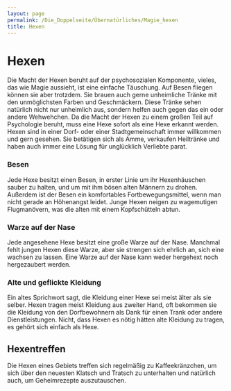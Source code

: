 ```yaml
---
layout: page
permalink: /Die_Doppelseite/Übernatürliches/Magie_hexen
title: Hexen
---
```


# Hexen

Die Macht der Hexen beruht auf der psychosozialen Komponente, vieles, das wie Magie aussieht, ist eine einfache Täuschung. Auf Besen fliegen können sie aber trotzdem. Sie brauen auch gerne unheimliche Tränke mit den unmöglichsten Farben und Geschmäckern. Diese Tränke sehen natürlich nicht nur unheimlich aus, sondern helfen auch gegen das ein oder andere Wehwehchen. Da die Macht der Hexen zu einem großen Teil auf Psychologie beruht, muss eine Hexe sofort als eine Hexe erkannt werden. Hexen sind in einer Dorf- oder einer Stadtgemeinschaft immer willkommen und gern gesehen. Sie betätigen sich als Amme, verkaufen Heiltränke und haben auch immer eine Lösung für unglücklich Verliebte parat.

### Besen

Jede Hexe besitzt einen Besen, in erster Linie um ihr Hexenhäuschen sauber zu halten, und um mit ihm bösen alten Männern zu drohen. Außerdem ist der Besen ein komfortables Fortbewegungsmittel, wenn man nicht gerade an Höhenangst leidet. Junge Hexen neigen zu wagemutigen Flugmanövern, was die alten mit einem Kopfschütteln abtun.

### Warze auf der Nase

Jede angesehene Hexe besitzt eine große Warze auf der Nase. Manchmal fehlt jungen Hexen diese Warze, aber sie strengen sich ehrlich an, sich eine wachsen zu lassen. Eine Warze auf der Nase kann weder hergehext noch hergezaubert werden.

### Alte und geflickte Kleidung

Ein altes Sprichwort sagt, die Kleidung einer Hexe sei meist älter als sie selber. Hexen tragen meist Kleidung aus zweiter Hand, oft bekommen sie die Kleidung von den Dorfbewohnern als Dank für einen Trank oder andere Dienstleistungen. Nicht, dass Hexen es nötig hätten alte Kleidung zu tragen, es gehört sich einfach als Hexe.

## Hexentreffen

Die Hexen eines Gebiets treffen sich regelmäßig zu Kaffeekränzchen, um sich über den neuesten Klatsch und Tratsch zu unterhalten und natürlich auch, um Geheimrezepte auszutauschen.

